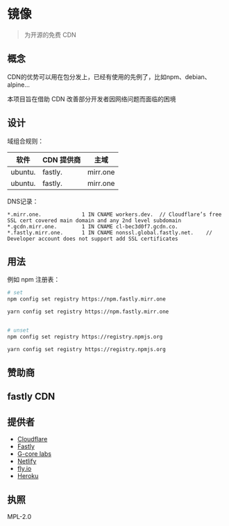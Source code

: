 # 镜像

> 为开源的免费 CDN

## 概念

CDN的优势可以用在包分发上，已经有使用的先例了，比如npm、debian、alpine...

本项目旨在借助 CDN 改善部分开发者因网络问题而面临的困境

## 设计

域组合规则：

软件 | CDN 提供商 | 主域
--- | --- | ---
ubuntu. | fastly. | mirr.one
ubuntu. | fastly. | mirr.one

DNS记录：

```dns
*.mirr.one.             1 IN CNAME workers.dev.  // Cloudflare’s free SSL cert covered main domain and any 2nd level subdomain
*.gcdn.mirr.one.        1 IN CNAME cl-bec3d0f7.gcdn.co.
*.fastly.mirr.one.      1 IN CNAME nonssl.global.fastly.net.    // Developer account does not support add SSL certificates
```

## 用法

例如 npm 注册表：

```sh
# set
npm config set registry https://npm.fastly.mirr.one

yarn config set registry https://npm.fastly.mirr.one


# unset
npm config set registry https://registry.npmjs.org

yarn config set registry https://registry.npmjs.org
```

## 赞助商

fastly CDN
---
<a href="https://www.fastly.com/"></a>

## 提供者

- [Cloudflare](https://www.cloudflare.com/)
- [ Fastly](https://www.fastly.com/)
- [G-core labs](https://gcorelabs.com/)
- [ Netlify](https://www.netlify.com/)
- [fly.io](https://fly.io/)
- [Heroku](https://www.heroku.com/)

## 执照

MPL-2.0
